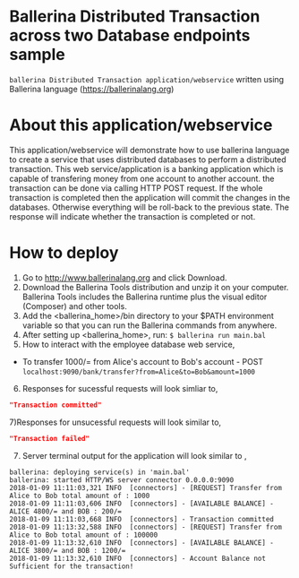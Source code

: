 # Ballerina Distributed Transaction across two Database endpoints sample
`ballerina Distributed Transaction application/webservice` written using Ballerina language (https://ballerinalang.org)

# About this application/webservice
This application/webservice will demonstrate how to use ballerina language to create a service that uses distributed databases 
to perform a distributed transaction. This web service/application is a banking application which is capable of transfering money from one account to another account.
the transaction can be done via calling HTTP POST request. If the whole transaction is completed then the application will commit the changes in the databases.
Otherwise everything will be roll-back to the previous state. The response will indicate whether the transaction is completed or not. 

# How to deploy
1) Go to http://www.ballerinalang.org and click Download.
2) Download the Ballerina Tools distribution and unzip it on your computer. Ballerina Tools includes the Ballerina runtime plus
the visual editor (Composer) and other tools.
3) Add the <ballerina_home>/bin directory to your $PATH environment variable so that you can run the Ballerina commands from anywhere.
4) After setting up <ballerina_home>, run: `$ ballerina run main.bal`
5) How to interact with the employee database web service, 
* To transfer 1000/= from Alice's account to Bob's account - POST `localhost:9090/bank/transfer?from=Alice&to=Bob&amount=1000`

6) Responses for sucessful requests will look simliar to, 
```json
"Transaction committed"
```
7)Responses for unsucessful requests will look similar to,
```json
"Transaction failed"
```

7) Server terminal output for the application will look similar to , 

```
ballerina: deploying service(s) in 'main.bal'
ballerina: started HTTP/WS server connector 0.0.0.0:9090
2018-01-09 11:11:03,321 INFO  [connectors] - [REQUEST] Transfer from Alice to Bob total amount of : 1000 
2018-01-09 11:11:03,606 INFO  [connectors] - [AVAILABLE BALANCE] - ALICE 4800/= and BOB : 200/= 
2018-01-09 11:11:03,668 INFO  [connectors] - Transaction committed 
2018-01-09 11:13:32,588 INFO  [connectors] - [REQUEST] Transfer from Alice to Bob total amount of : 100000 
2018-01-09 11:13:32,610 INFO  [connectors] - [AVAILABLE BALANCE] - ALICE 3800/= and BOB : 1200/= 
2018-01-09 11:13:32,610 INFO  [connectors] - Account Balance not Sufficient for the transaction! 

```
